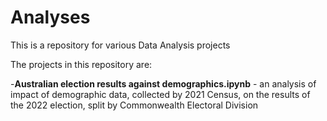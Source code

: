 # Analyses

This is a repository for various Data Analysis projects

The projects in this repository are:

-**Australian election results against demographics.ipynb** - an analysis of impact of demographic data, collected by 2021 Census, on the results of the 2022 election, split by Commonwealth Electoral Division